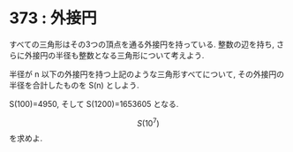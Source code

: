 # 373 : 外接円

すべての三角形はその3つの頂点を通る外接円を持っている. 整数の辺を持ち, さらに外接円の半径も整数となる三角形について考えよう.

半径が n 以下の外接円を持つ上記のような三角形すべてについて, その外接円の半径を合計したものを S\(n\) としよう.

S\(100\)=4950, そして S\(1200\)=1653605 となる.

$$S(10^7)$$を求めよ.

